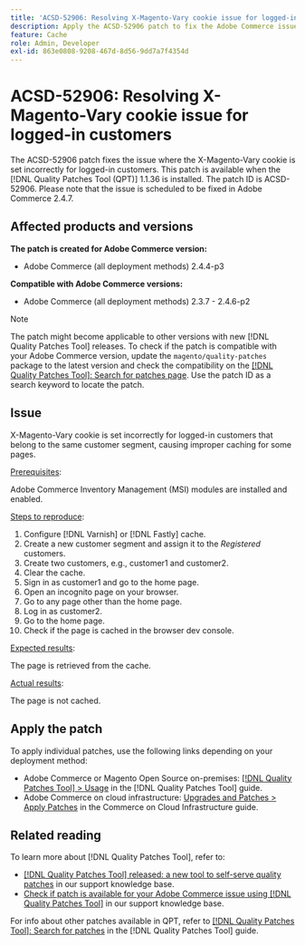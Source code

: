 ```yaml
---
title: 'ACSD-52906: Resolving X-Magento-Vary cookie issue for logged-in customer caching'
description: Apply the ACSD-52906 patch to fix the Adobe Commerce issue where the X-Magento-Vary cookie is set incorrectly for logged-in customers.
feature: Cache
role: Admin, Developer
exl-id: 863e0808-9208-467d-8d56-9dd7a7f4354d
---
```

# ACSD-52906: Resolving X-Magento-Vary cookie issue for logged-in customers

The ACSD-52906 patch fixes the issue where the X-Magento-Vary cookie is set incorrectly for logged-in customers. This patch is available when the [!DNL Quality Patches Tool (QPT)] 1.1.36 is installed. The patch ID is ACSD-52906. Please note that the issue is scheduled to be fixed in Adobe Commerce 2.4.7.

## Affected products and versions

**The patch is created for Adobe Commerce version:**

* Adobe Commerce (all deployment methods) 2.4.4-p3

**Compatible with Adobe Commerce versions:**

* Adobe Commerce (all deployment methods) 2.3.7 - 2.4.6-p2

>[!NOTE]
>
>The patch might become applicable to other versions with new [!DNL Quality Patches Tool] releases. To check if the patch is compatible with your Adobe Commerce version, update the `magento/quality-patches` package to the latest version and check the compatibility on the [[!DNL Quality Patches Tool]: Search for patches page](https://experienceleague.adobe.com/tools/commerce-quality-patches/index.html). Use the patch ID as a search keyword to locate the patch.

## Issue

X-Magento-Vary cookie is set incorrectly for logged-in customers that belong to the same customer segment, causing improper caching for some pages.

<u>Prerequisites</u>:

Adobe Commerce Inventory Management (MSI) modules are installed and enabled.

<u>Steps to reproduce</u>:

1. Configure [!DNL Varnish] or [!DNL Fastly] cache.
1. Create a new customer segment and assign it to the *Registered* customers.
1. Create two customers, e.g., customer1 and customer2.
1. Clear the cache.
1. Sign in as customer1 and go to the home page.
1. Open an incognito page on your browser.
1. Go to any page other than the home page.
1. Log in as customer2.
1. Go to the home page.
1. Check if the page is cached in the browser dev console.

<u>Expected results</u>:

The page is retrieved from the cache.

<u>Actual results</u>:

The page is not cached.

## Apply the patch

To apply individual patches, use the following links depending on your deployment method:

* Adobe Commerce or Magento Open Source on-premises: [[!DNL Quality Patches Tool] > Usage](https://experienceleague.adobe.com/docs/commerce-operations/tools/quality-patches-tool/usage.html) in the [!DNL Quality Patches Tool] guide.
* Adobe Commerce on cloud infrastructure: [Upgrades and Patches > Apply Patches](https://experienceleague.adobe.com/docs/commerce-cloud-service/user-guide/develop/upgrade/apply-patches.html) in the Commerce on Cloud Infrastructure guide.

## Related reading

To learn more about [!DNL Quality Patches Tool], refer to:

* [[!DNL Quality Patches Tool] released: a new tool to self-serve quality patches](https://experienceleague.adobe.com/en/docs/commerce-knowledge-base/kb/announcements/commerce-announcements/magento-quality-patches-released-new-tool-to-self-serve-quality-patches) in our support knowledge base.
* [Check if patch is available for your Adobe Commerce issue using [!DNL Quality Patches Tool]](/help/tools/quality-patches-tool/patches-available-in-qpt/check-patch-for-magento-issue-with-magento-quality-patches.md) in our support knowledge base.

For info about other patches available in QPT, refer to [[!DNL Quality Patches Tool]: Search for patches](https://experienceleague.adobe.com/tools/commerce-quality-patches/index.html) in the [!DNL Quality Patches Tool] guide.
